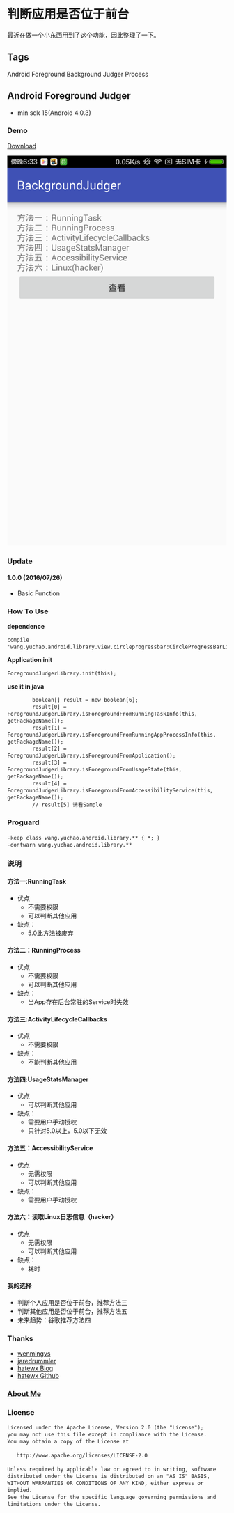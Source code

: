 # 判断应用是否位于前台

最近在做一个小东西用到了这个功能，因此整理了一下。

## Tags
Android Foreground Background Judger Process

## Android Foreground Judger

- min sdk 15(Android 4.0.3)

### Demo

[Download](https://codeload.github.com/yuchao-wang/ForegroundJudger/zip/master)

![pic is here](https://github.com/yuchao-wang/ForegroundJudger/blob/master/image/screenshot.png)

### Update
#### 1.0.0 (2016/07/26)
- Basic Function

### How To Use
**dependence**
```
compile 'wang.yuchao.android.library.view.circleprogressbar:CircleProgressBarLibrary:1.0.0'
```

**Application init**
```
ForegroundJudgerLibrary.init(this);
```

**use it in java**
```
        boolean[] result = new boolean[6];
        result[0] = ForegroundJudgerLibrary.isForegroundFromRunningTaskInfo(this, getPackageName());
        result[1] = ForegroundJudgerLibrary.isForegroundFromRunningAppProcessInfo(this, getPackageName());
        result[2] = ForegroundJudgerLibrary.isForegroundFromApplication();
        result[3] = ForegroundJudgerLibrary.isForegroundFromUsageState(this, getPackageName());
        result[4] = ForegroundJudgerLibrary.isForegroundFromAccessibilityService(this, getPackageName());
        // result[5] 请看Sample
```

### Proguard

```
-keep class wang.yuchao.android.library.** { *; }
-dontwarn wang.yuchao.android.library.**
```

### 说明

#### 方法一:RunningTask
- 优点
	+ 不需要权限
	+ 可以判断其他应用
- 缺点：
	+ 5.0此方法被废弃

#### 方法二：RunningProcess
- 优点
	+ 不需要权限
	+ 可以判断其他应用
- 缺点：
	+ 当App存在后台常驻的Service时失效

#### 方法三:ActivityLifecycleCallbacks
- 优点
	+ 不需要权限
- 缺点：
	+ 不能判断其他应用

#### 方法四:UsageStatsManager
- 优点
	+ 可以判断其他应用
- 缺点：
	+ 需要用户手动授权
	+ 只针对5.0以上，5.0以下无效

#### 方法五：AccessibilityService
- 优点
	+ 无需权限
	+ 可以判断其他应用
- 缺点：
	+ 需要用户手动授权

#### 方法六：读取Linux日志信息（hacker）
- 优点
	+ 无需权限
	+ 可以判断其他应用
- 缺点：
	+ 耗时

#### 我的选择
- 判断个人应用是否位于前台，推荐方法三
- 判断其他应用是否位于前台，推荐方法五	
- 未来趋势：谷歌推荐方法四

### Thanks

- [wenmingvs](https://github.com/wenmingvs/AndroidProcess)
- [jaredrummler](https://github.com/jaredrummler/AndroidProcesses)
- [hatewx Blog](http://effmx.com/articles/tong-guo-android-fu-zhu-gong-neng-accessibility-service-jian-ce-ren-yi-qian-tai-jie-mian/)
- [hatewx Github](https://github.com/hatewx/AndroidProcess)

### [About Me](http://yuchao.wang)

### License

```
Licensed under the Apache License, Version 2.0 (the "License");
you may not use this file except in compliance with the License.
You may obtain a copy of the License at

   http://www.apache.org/licenses/LICENSE-2.0

Unless required by applicable law or agreed to in writing, software
distributed under the License is distributed on an "AS IS" BASIS,
WITHOUT WARRANTIES OR CONDITIONS OF ANY KIND, either express or implied.
See the License for the specific language governing permissions and
limitations under the License.
```